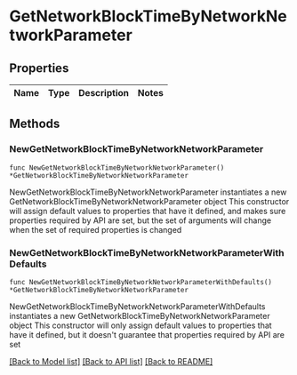 # GetNetworkBlockTimeByNetworkNetworkParameter

## Properties

Name | Type | Description | Notes
------------ | ------------- | ------------- | -------------

## Methods

### NewGetNetworkBlockTimeByNetworkNetworkParameter

`func NewGetNetworkBlockTimeByNetworkNetworkParameter() *GetNetworkBlockTimeByNetworkNetworkParameter`

NewGetNetworkBlockTimeByNetworkNetworkParameter instantiates a new GetNetworkBlockTimeByNetworkNetworkParameter object
This constructor will assign default values to properties that have it defined,
and makes sure properties required by API are set, but the set of arguments
will change when the set of required properties is changed

### NewGetNetworkBlockTimeByNetworkNetworkParameterWithDefaults

`func NewGetNetworkBlockTimeByNetworkNetworkParameterWithDefaults() *GetNetworkBlockTimeByNetworkNetworkParameter`

NewGetNetworkBlockTimeByNetworkNetworkParameterWithDefaults instantiates a new GetNetworkBlockTimeByNetworkNetworkParameter object
This constructor will only assign default values to properties that have it defined,
but it doesn't guarantee that properties required by API are set


[[Back to Model list]](../README.md#documentation-for-models) [[Back to API list]](../README.md#documentation-for-api-endpoints) [[Back to README]](../README.md)


